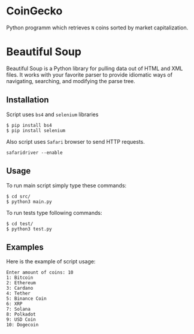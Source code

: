 # CoinGecko

Python programm which retrieves `N` coins sorted by market capitalization.

# Beautiful Soup

Beautiful Soup is a Python library for pulling data out of HTML and XML files. It works with your favorite parser to provide idiomatic ways of navigating, searching, and modifying the parse tree.

## Installation

Script uses `bs4` and `selenium` libraries

```shell
$ pip install bs4
$ pip install selenium
```

Also script uses `Safari` browser to send HTTP requests.

```shell
safaridriver --enable
```

## Usage

To run main script simply type these commands:

```shell
$ cd src/
$ python3 main.py
```

To run tests type following commands:

```shell
$ cd test/
$ python3 test.py
```

## Examples

Here is the example of script usage:

```shell
Enter amount of coins: 10
1: Bitcoin
2: Ethereum
3: Cardano
4: Tether
5: Binance Coin
6: XRP
7: Solana
8: Polkadot
9: USD Coin
10: Dogecoin
```
